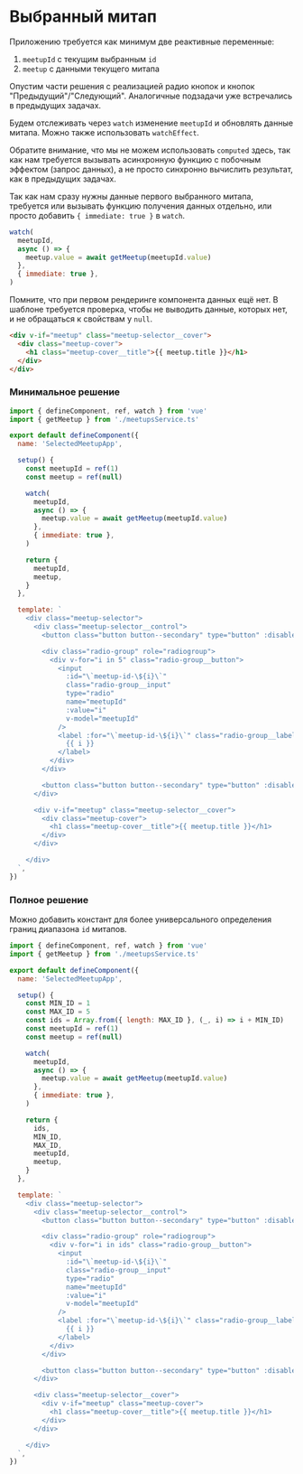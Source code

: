 # Выбранный митап

Приложению требуется как минимум две реактивные переменные:

1. `meetupId` с текущим выбранным `id`
2. `meetup` с данными текущего митапа

Опустим части решения с реализацией радио кнопок и кнопок "Предыдущий"/"Следующий". Аналогичные подзадачи уже встречались в предыдущих задачах.

Будем отслеживать через `watch` изменение `meetupId` и обновлять данные митапа. Можно также использовать `watchEffect`.

Обратите внимание, что мы не можем использовать `computed` здесь, так как нам требуется вызывать асинхронную функцию с побочным эффектом (запрос данных), а не просто синхронно вычислить результат, как в предыдущих задачах.

Так как нам сразу нужны данные первого выбранного митапа, требуется или вызывать функцию получения данных отдельно, или просто добавить `{ immediate: true }` в `watch`.

```js
watch(
  meetupId,
  async () => {
    meetup.value = await getMeetup(meetupId.value)
  },
  { immediate: true },
)
```

Помните, что при первом рендеринге компонента данных ещё нет. В шаблоне требуется проверка, чтобы не выводить данные, которых нет, и не обращаться к свойствам у `null`.

```html
<div v-if="meetup" class="meetup-selector__cover">
  <div class="meetup-cover">
    <h1 class="meetup-cover__title">{{ meetup.title }}</h1>
  </div>
</div>
```

### Минимальное решение

```js
import { defineComponent, ref, watch } from 'vue'
import { getMeetup } from './meetupsService.ts'

export default defineComponent({
  name: 'SelectedMeetupApp',

  setup() {
    const meetupId = ref(1)
    const meetup = ref(null)

    watch(
      meetupId,
      async () => {
        meetup.value = await getMeetup(meetupId.value)
      },
      { immediate: true },
    )

    return {
      meetupId,
      meetup,
    }
  },

  template: `
    <div class="meetup-selector">
      <div class="meetup-selector__control">
        <button class="button button--secondary" type="button" :disabled="meetupId <= 1" @click="meetupId -= 1">Предыдущий</button>

        <div class="radio-group" role="radiogroup">
          <div v-for="i in 5" class="radio-group__button">
            <input
              :id="\`meetup-id-\${i}\`"
              class="radio-group__input"
              type="radio"
              name="meetupId"
              :value="i"
              v-model="meetupId"
            />
            <label :for="\`meetup-id-\${i}\`" class="radio-group__label">
              {{ i }}
            </label>
          </div>
        </div>

        <button class="button button--secondary" type="button" :disabled="meetupId >= 5" @click="meetupId += 1">Следующий</button>
      </div>

      <div v-if="meetup" class="meetup-selector__cover">
        <div class="meetup-cover">
          <h1 class="meetup-cover__title">{{ meetup.title }}</h1>
        </div>
      </div>

    </div>
  `,
})
```

### Полное решение

Можно добавить констант для более универсального определения границ диапазона `id` митапов.

```js
import { defineComponent, ref, watch } from 'vue'
import { getMeetup } from './meetupsService.ts'

export default defineComponent({
  name: 'SelectedMeetupApp',

  setup() {
    const MIN_ID = 1
    const MAX_ID = 5
    const ids = Array.from({ length: MAX_ID }, (_, i) => i + MIN_ID)
    const meetupId = ref(1)
    const meetup = ref(null)

    watch(
      meetupId,
      async () => {
        meetup.value = await getMeetup(meetupId.value)
      },
      { immediate: true },
    )

    return {
      ids,
      MIN_ID,
      MAX_ID,
      meetupId,
      meetup,
    }
  },

  template: `
    <div class="meetup-selector">
      <div class="meetup-selector__control">
        <button class="button button--secondary" type="button" :disabled="meetupId <= MIN_ID" @click="meetupId -= 1">Предыдущий</button>

        <div class="radio-group" role="radiogroup">
          <div v-for="i in ids" class="radio-group__button">
            <input
              :id="\`meetup-id-\${i}\`"
              class="radio-group__input"
              type="radio"
              name="meetupId"
              :value="i"
              v-model="meetupId"
            />
            <label :for="\`meetup-id-\${i}\`" class="radio-group__label">
              {{ i }}
            </label>
          </div>
        </div>

        <button class="button button--secondary" type="button" :disabled="meetupId >= MAX_ID" @click="meetupId += 1">Следующий</button>
      </div>

      <div class="meetup-selector__cover">
        <div v-if="meetup" class="meetup-cover">
          <h1 class="meetup-cover__title">{{ meetup.title }}</h1>
        </div>
      </div>

    </div>
  `,
})
```
